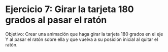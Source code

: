 # Ejercicio 7: Girar la tarjeta 180 grados al pasar el ratón

Objetivo: Crear una animación que haga girar la tarjeta 180 grados en el eje Y al pasar el ratón sobre ella y que vuelva a su posición inicial al quitar el ratón.